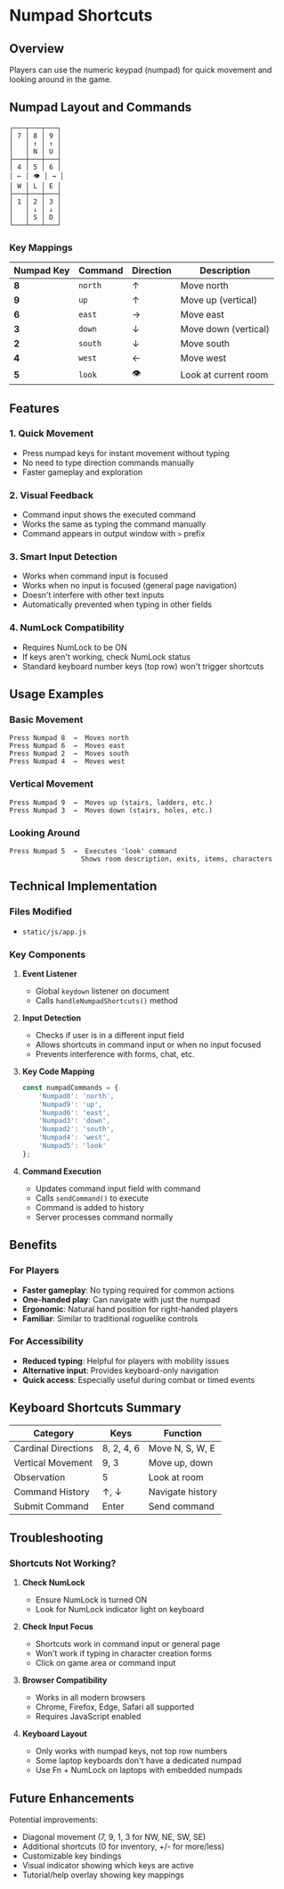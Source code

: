# Numpad Shortcuts

## Overview
Players can use the numeric keypad (numpad) for quick movement and looking around in the game.

## Numpad Layout and Commands

```
┌───┬───┬───┐
│ 7 │ 8 │ 9 │
│   │ ↑ │ ↑ │
│   │ N │ U │
├───┼───┼───┤
│ 4 │ 5 │ 6 │
│ ← │ 👁 │ → │
│ W │ L │ E │
├───┼───┼───┤
│ 1 │ 2 │ 3 │
│   │ ↓ │ ↓ │
│   │ S │ D │
└───┴───┴───┘
```

### Key Mappings

| Numpad Key | Command | Direction | Description |
|------------|---------|-----------|-------------|
| **8** | `north` | ↑ | Move north |
| **9** | `up` | ↑ | Move up (vertical) |
| **6** | `east` | → | Move east |
| **3** | `down` | ↓ | Move down (vertical) |
| **2** | `south` | ↓ | Move south |
| **4** | `west` | ← | Move west |
| **5** | `look` | 👁 | Look at current room |

## Features

### 1. Quick Movement
- Press numpad keys for instant movement without typing
- No need to type direction commands manually
- Faster gameplay and exploration

### 2. Visual Feedback
- Command input shows the executed command
- Works the same as typing the command manually
- Command appears in output window with `>` prefix

### 3. Smart Input Detection
- Works when command input is focused
- Works when no input is focused (general page navigation)
- Doesn't interfere with other text inputs
- Automatically prevented when typing in other fields

### 4. NumLock Compatibility
- Requires NumLock to be ON
- If keys aren't working, check NumLock status
- Standard keyboard number keys (top row) won't trigger shortcuts

## Usage Examples

### Basic Movement
```
Press Numpad 8  →  Moves north
Press Numpad 6  →  Moves east
Press Numpad 2  →  Moves south
Press Numpad 4  →  Moves west
```

### Vertical Movement
```
Press Numpad 9  →  Moves up (stairs, ladders, etc.)
Press Numpad 3  →  Moves down (stairs, holes, etc.)
```

### Looking Around
```
Press Numpad 5  →  Executes 'look' command
                  Shows room description, exits, items, characters
```

## Technical Implementation

### Files Modified
- `static/js/app.js`

### Key Components

1. **Event Listener**
   - Global `keydown` listener on document
   - Calls `handleNumpadShortcuts()` method

2. **Input Detection**
   - Checks if user is in a different input field
   - Allows shortcuts in command input or when no input focused
   - Prevents interference with forms, chat, etc.

3. **Key Code Mapping**
   ```javascript
   const numpadCommands = {
       'Numpad8': 'north',
       'Numpad9': 'up',
       'Numpad6': 'east',
       'Numpad3': 'down',
       'Numpad2': 'south',
       'Numpad4': 'west',
       'Numpad5': 'look'
   };
   ```

4. **Command Execution**
   - Updates command input field with command
   - Calls `sendCommand()` to execute
   - Command is added to history
   - Server processes command normally

## Benefits

### For Players
- **Faster gameplay**: No typing required for common actions
- **One-handed play**: Can navigate with just the numpad
- **Ergonomic**: Natural hand position for right-handed players
- **Familiar**: Similar to traditional roguelike controls

### For Accessibility
- **Reduced typing**: Helpful for players with mobility issues
- **Alternative input**: Provides keyboard-only navigation
- **Quick access**: Especially useful during combat or timed events

## Keyboard Shortcuts Summary

| Category | Keys | Function |
|----------|------|----------|
| Cardinal Directions | 8, 2, 4, 6 | Move N, S, W, E |
| Vertical Movement | 9, 3 | Move up, down |
| Observation | 5 | Look at room |
| Command History | ↑, ↓ | Navigate history |
| Submit Command | Enter | Send command |

## Troubleshooting

### Shortcuts Not Working?

1. **Check NumLock**
   - Ensure NumLock is turned ON
   - Look for NumLock indicator light on keyboard

2. **Check Input Focus**
   - Shortcuts work in command input or general page
   - Won't work if typing in character creation forms
   - Click on game area or command input

3. **Browser Compatibility**
   - Works in all modern browsers
   - Chrome, Firefox, Edge, Safari all supported
   - Requires JavaScript enabled

4. **Keyboard Layout**
   - Only works with numpad keys, not top row numbers
   - Some laptop keyboards don't have a dedicated numpad
   - Use Fn + NumLock on laptops with embedded numpads

## Future Enhancements

Potential improvements:
- Diagonal movement (7, 9, 1, 3 for NW, NE, SW, SE)
- Additional shortcuts (0 for inventory, +/- for more/less)
- Customizable key bindings
- Visual indicator showing which keys are active
- Tutorial/help overlay showing key mappings

